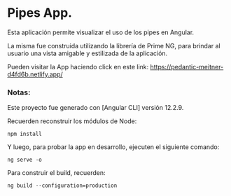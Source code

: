 # Pipes App.

Esta aplicación permite visualizar el uso de los pipes en Angular.

La misma fue construida utilizando la librería de Prime NG, para brindar al usuario una vista amigable y estilizada de la aplicación.

Pueden visitar la App haciendo click en este link: https://pedantic-meitner-d4fd6b.netlify.app/

### Notas:

Este proyecto fue generado con [Angular CLI] versión 12.2.9.

Recuerden reconstruir los módulos de Node:

```
npm install
```

Y luego, para probar la app en desarrollo, ejecuten el siguiente comando:

```
ng serve -o
```

Para construir el build, recuerden:

```
ng build --configuration=production
```

